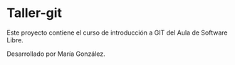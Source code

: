 # Taller-git
Este proyecto contiene el curso de introducción a GIT del Aula de Software Libre.

Desarrollado por María González.

